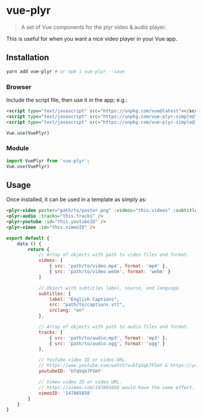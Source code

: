 # vue-plyr
>A set of Vue components for the plyr video & audio player.

This is useful for when you want a nice video player in your Vue app.

## Installation

```bash
yarn add vue-plyr # or npm i vue-plyr --save
```

### Browser

Include the script file, then use it in the app; e.g.:

```html
<script type="text/javascript" src="https://unpkg.com/vue@latest"></script>
<script type="text/javascript" src="https://unpkg.com/vue-plyr-simple@latest"></script>
<script type="text/javascript" src="https://unpkg.com/vue-plyr-simple@latest/dist/vue-plyr.css"></script>
```

```js
Vue.use(VuePlyr)
```

### Module

```js
import VuePlyr from 'vue-plyr';
Vue.use(VuePlyr)
```

## Usage

Once installed, it can be used in a template as simply as:

```html
<plyr-video poster="path/to/poster.png" :videos="this.videos" :subtitles="this.subtitles" />
<plyr-audio :tracks="this.tracks" />
<plyr-youtube :id="this.youtubeID" />
<plyr-vimeo :id="this.vimeoID" />
```
```js
export default {
    data () {
        return {
            // Array of objects with path to video files and format.
            videos: [
                { src: 'path/to/video.mp4', format: 'mp4' },
                { src: 'path/to/video.webm', format: 'webm' }
            ]

            // Object with subtitles label, source, and language.
            subtitles: {
                label: "English Captions",
                src: "path/to/captions.vtt",
                srclang: "en"
            },

            // Array of objects with path to audio files and format.
            tracks: [
                { src: 'path/to/audio.mp3', format: 'mp3' },
                { src: 'path/to/audio.ogg', format: 'ogg' }
            ],

            // YouTube video ID or video URL.
            // https://www.youtube.com/watch?v=bTqVqk7FSmY & https://youtu.be/bTqVqk7FSmY would have the same effect.
            youtubeID: 'bTqVqk7FSmY'

            // Vimeo video ID or video URL.
            // https://vimeo.com/147865858 would have the same effect.
            vimeoID: '147865858'
        }
    }
}
```
